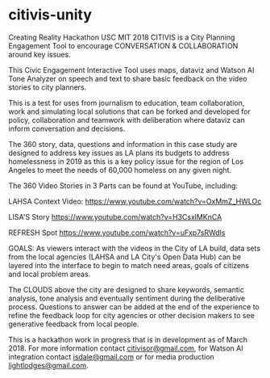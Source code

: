 # citivis-unity
Creating Reality Hackathon USC MIT 2018
CITIVIS is a City Planning Engagement Tool to encourage CONVERSATION & COLLABORATION around key issues.

This Civic Engagement Interactive Tool uses maps, dataviz and Watson AI Tone Analyzer on speech and text to share basic feedback on the video stories to city planners.

This is a test for uses from journalism to education, team collaboration, work and simulating local solutions that can be forked and developed for policy, collaboration and teamwork with deliberation where dataviz can inform conversation and decisions.

The 360 story, data, questions and information in this case study are designed to address key issues as LA plans its budgets to address homelessness in 2019 as this is a key policy issue for the region of Los Angeles to meet the needs of 60,000 homeless on any given night.

The 360 Video Stories in 3 Parts can be found at YouTube, including:

LAHSA Context Video: https://www.youtube.com/watch?v=OxMmZ_HWLOc

LISA'S Story   https://www.youtube.com/watch?v=H3CsxlMKnCA

REFRESH Spot  https://www.youtube.com/watch?v=uFxp7sRWdls

GOALS: As viewers interact with the videos in the City of LA build, data sets from the local agencies (LAHSA and LA City's Open Data Hub) can be layered into the interface to begin to match need areas, goals of citizens and local problem areas.

The CLOUDS above the city are designed to share keywords, semantic analysis, tone analysis and eventually sentiment during the deliberative process. Questions to answer can be added at the end of the experience to refine the feedback loop for city agencies or other decision makers to see generative feedback from local people.

This is a hackathon work in progress that is in development as of March 2018. For more information contact citivisor@gmail.com, for Watson AI integration contact isdale@gmail.com or for media production lightlodges@gmail.com.

